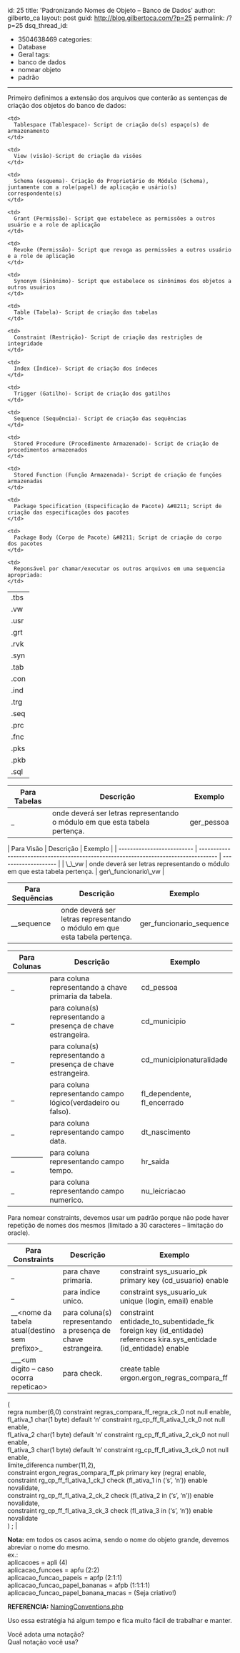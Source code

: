 id: 25
title: 'Padronizando Nomes de Objeto &#8211; Banco de Dados'
author: gilberto_ca
layout: post
guid: http://blog.gilbertoca.com/?p=25
permalink: /?p=25
dsq_thread_id:
  - 3504638469
categories:
  - Database
  - Geral
tags:
  - banco de dados
  - nomear objeto
  - padrão
---
<!-- google_ad_section_start -->

Primeiro definimos a extensão dos arquivos que conterão as sentenças de criação dos objetos do banco de dados: 

<table border="0">
  <tr>
    <td>
      <modulo>.tbs
    </td>
    
    <td>
      Tablespace (Tablespace)- Script de criação do(s) espaço(s) de armazenamento
    </td>
  </tr>
  
  <tr>
    <td>
      <modulo>.vw
    </td>
    
    <td>
      View (visão)-Script de criação da visões
    </td>
  </tr>
  
  <tr>
    <td>
      <modulo>.usr
    </td>
    
    <td>
      Schema (esquema)- Criação do Proprietário do Módulo (Schema), juntamente com a role(papel) de aplicação e usário(s) correspondente(s)
    </td>
  </tr>
  
  <tr>
    <td>
      <modulo>.grt
    </td>
    
    <td>
      Grant (Permissão)- Script que estabelece as permissões a outros usuário e a role de aplicação
    </td>
  </tr>
  
  <tr>
    <td>
      <modulo>.rvk
    </td>
    
    <td>
      Revoke (Permissão)- Script que revoga as permissões a outros usuário e a role de aplicação
    </td>
  </tr>
  
  <tr>
    <td>
      <modulo>.syn
    </td>
    
    <td>
      Synonym (Sinônimo)- Script que estabelece os sinônimos dos objetos a outros usuários
    </td>
  </tr>
  
  <tr>
    <td>
      <modulo>.tab
    </td>
    
    <td>
      Table (Tabela)- Script de criação das tabelas
    </td>
  </tr>
  
  <tr>
    <td>
      <modulo>.con
    </td>
    
    <td>
      Constraint (Restrição)- Script de criação das restrições de integridade
    </td>
  </tr>
  
  <tr>
    <td>
      <modulo>.ind
    </td>
    
    <td>
      Index (Índice)- Script de criação dos índeces
    </td>
  </tr>
  
  <tr>
    <td>
      <modulo>.trg
    </td>
    
    <td>
      Trigger (Gatilho)- Script de criação dos gatilhos
    </td>
  </tr>
  
  <tr>
    <td>
      <modulo>.seq
    </td>
    
    <td>
      Sequence (Sequência)- Script de criação das sequências
    </td>
  </tr>
  
  <tr>
    <td>
      <modulo>.prc
    </td>
    
    <td>
      Stored Procedure (Procedimento Armazenado)- Script de criação de procedimentos armazenados
    </td>
  </tr>
  
  <tr>
    <td>
      <modulo>.fnc
    </td>
    
    <td>
      Stored Function (Função Armazenada)- Script de criação de funções armazenadas
    </td>
  </tr>
  
  <tr>
    <td>
      <modulo>.pks
    </td>
    
    <td>
      Package Specification (Especificação de Pacote) &#8211; Script de criação das especificações dos pacotes
    </td>
  </tr>
  
  <tr>
    <td>
      <modulo>.pkb
    </td>
    
    <td>
      Package Body (Corpo de Pacote) &#8211; Script de criação do corpo dos pacotes
    </td>
  </tr>
  
  <tr>
    <td>
      <modulo>.sql
    </td>
    
    <td>
      Reponsável por chamar/executar os outros arquivos em uma sequencia apropriada:
    </td>
  </tr>
</table>

| Para Tabelas           | Descrição                                                                            | Exemplo    |
| ---------------------- | ------------------------------------------------------------------------------------ | ---------- |
| <prefixo>_<nometabela> | onde <prefixo> deverá ser letras representando o módulo em que esta tabela pertença. | ger_pessoa |

</tr> | Para Visão                 | Descrição                                                                            | Exemplo              |
| -------------------------- | ------------------------------------------------------------------------------------ | -------------------- |
| <prefixo>\_<nomevisao>\_vw | onde <prefixo> deverá ser letras representando o módulo em que esta tabela pertença. | ger\_funcionario\_vw |

| Para Sequências                   | Descrição                                                                            | Exemplo                    |
| --------------------------------- | ------------------------------------------------------------------------------------ | -------------------------- |
| <prefixo>\_<nometabela>\_sequence | onde <prefixo> deverá ser letras representando o módulo em que esta tabela pertença. | ger\_funcionario\_sequence |

| Para Colunas                                              | Descrição                                                     | Exemplo                       |
| --------------------------------------------------------- | ------------------------------------------------------------- | ----------------------------- |
| <cd>_<nometabela>                                         | para coluna representando a chave primaria da tabela.         | cd_pessoa                     |
| <cd>_<nometabelaestrangeira>                              | para coluna(s) representando a presença de chave estrangeira. | cd_municipio                  |
| <cd>_<nometabelaestrangeira><significadodorelacionamento> | para coluna(s) representando a presença de chave estrangeira. | cd_municipionaturalidade      |
| <fl>_<nomecampo>                                          | para coluna representando campo lógico(verdadeiro ou falso).  | fl\_dependente, fl\_encerrado |
| <dt>_<nomecampo>                                          | para coluna representando campo data.                         | dt_nascimento                 |
| <hr>_<nomecampo>                                          | para coluna representando campo tempo.                        | hr_saida                      |
| <nu>_<nomecampo>                                          | para coluna representando campo numerico.                     | nu_leicriacao                 |

Para nomear constraints, devemos usar um padrão porque não pode haver repetição de nomes dos mesmos (limitado a 30 caracteres &#8211; limitação do oracle). 

| Para Constraints                                                                               | Descrição                                                     | Exemplo                                                                                                                                                                                                                                                                                                                                                                                                                                                                                                                                                                                                                                                                                                                                                                                                                                                                                                                                                                    |
| ---------------------------------------------------------------------------------------------- | ------------------------------------------------------------- | -------------------------------------------------------------------------------------------------------------------------------------------------------------------------------------------------------------------------------------------------------------------------------------------------------------------------------------------------------------------------------------------------------------------------------------------------------------------------------------------------------------------------------------------------------------------------------------------------------------------------------------------------------------------------------------------------------------------------------------------------------------------------------------------------------------------------------------------------------------------------------------------------------------------------------------------------------------------------- |
| <nome da tabela com prefixo>_<pk>                                                              | para chave primaria.                                          | constraint sys\_usuario\_pk primary key (cd_usuario) enable                                                                                                                                                                                                                                                                                                                                                                                                                                                                                                                                                                                                                                                                                                                                                                                                                                                                                                                |
| <nome da tabela com prefixo>_<uk>                                                              | para indice unico.                                            | constraint sys\_usuario\_uk unique (login, email) enable                                                                                                                                                                                                                                                                                                                                                                                                                                                                                                                                                                                                                                                                                                                                                                                                                                                                                                                   |
| <nome da tabela origem sem prefixo>\_<to>\_<nome da tabela atual(destino sem prefixo>_<fk>     | para coluna(s) representando a presença de chave estrangeira. | constraint entidade\_to\_subentidade\_fk foreign key (id\_entidade) references kira.sys\_entidade (id\_entidade) enable                                                                                                                                                                                                                                                                                                                                                                                                                                                                                                                                                                                                                                                                                                                                                                                                                                                    |
| <nome da tabela sem prefixo>\_<nome da coluna>\_<ck>_<um digito &#8211; caso ocorra repeticao> | para check.                                                   | create table ergon.ergon\_regras\_compara_ff  
(  
regra number(6,0) constraint regras\_compara\_ff\_regra\_ck_0 not null enable,  
fl\_ativa\_1 char(1 byte) default &#8216;n&#8217; constraint rg\_cp\_ff\_fl\_ativa\_1\_ck_0 not null enable,  
fl\_ativa\_2 char(1 byte) default &#8216;n&#8217; constraint rg\_cp\_ff\_fl\_ativa\_2\_ck_0 not null enable,  
fl\_ativa\_3 char(1 byte) default &#8216;n&#8217; constraint rg\_cp\_ff\_fl\_ativa\_3\_ck_0 not null enable,  
limite_diferenca number(11,2),  
constraint ergon\_regras\_compara\_ff\_pk primary key (regra) enable,  
constraint rg\_cp\_ff\_fl\_ativa\_1\_ck\_1 check (fl\_ativa_1 in (&#8216;s&#8217;, &#8216;n&#8217;)) enable novalidate,  
constraint rg\_cp\_ff\_fl\_ativa\_2\_ck\_2 check (fl\_ativa_2 in (&#8216;s&#8217;, &#8216;n&#8217;)) enable novalidate,  
constraint rg\_cp\_ff\_fl\_ativa\_3\_ck\_3 check (fl\_ativa_3 in (&#8216;s&#8217;, &#8216;n&#8217;)) enable novalidate  
) ; |

**Nota:** em todos os casos acima, sendo o nome do objeto grande, devemos abreviar o nome do mesmo.  
ex.:  
aplicacoes = apli (4)  
aplicacao_funcoes = apfu (2:2)  
aplicacao\_funcao\_papeis = apfp (2:1:1)  
aplicacao\_funcao\_papel_bananas = afpb (1:1:1:1)  
aplicacao\_funcao\_papel\_banana\_macas = (Seja criativo!) 

**REFERENCIA:** [NamingConventions.php][1]

Uso essa estratégia há algum tempo e fica muito fácil de trabalhar e manter. 

Você adota uma notação?  
Qual notação você usa?

<!-- google_ad_section_end -->

 [1]: http://www.oracle-base.com/articles/misc/NamingConventions.php